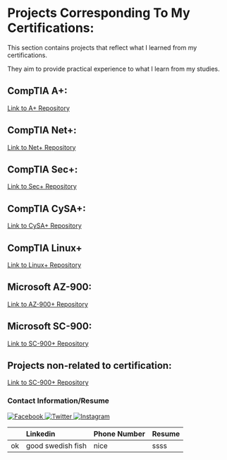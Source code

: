 
# Projects Corresponding To My Certifications:
  
  This section contains projects that reflect what I learned from my certifications.
  
  They aim to provide practical experience to what I learn from my studies. 

## CompTIA A+:
[Link to A+ Repository](./A+/index.md)

## CompTIA Net+:
[Link to Net+ Repository](https://github.com/DParay03/CompTIA.Net)

##  CompTIA Sec+:
[Link to Sec+ Repository](https://github.com/DParay03/CompTIA.Sec)

## CompTIA CySA+:
[Link to CySA+ Repository](https://github.com/DParay03/CompTIA.CySA)

## CompTIA Linux+
[Link to Linux+ Repository](https://github.com/DParay03/CompTIA.Linux)

## Microsoft AZ-900:
[Link to AZ-900+ Repository](https://github.com/DParay03/Microsoft.AZ-900)

## Microsoft SC-900:
[Link to SC-900+ Repository](https://github.com/DParay03/Microsoft.SC-900)

## Projects non-related to certification:
[Link to SC-900+ Repository](https://github.com/DParay03/Non-related)


### Contact Information/Resume
<a href="https://www.facebook.com" target="_blank">
  <img src="facebook-icon.png" alt="Facebook">
</a>
        <a href="https://www.twitter.com" target="_blank">
            <img src="twitter-icon.png" alt="Twitter">
        </a>
        <a href="https://www.instagram.com" target="_blank">
            <img src="instagram-icon.png" alt="Instagram">
        </a>

|         | Linkedin          | Phone Number | Resume |
|:-------------|:------------------|:------|:-------|
| ok           | good swedish fish | nice  |  ssss |

